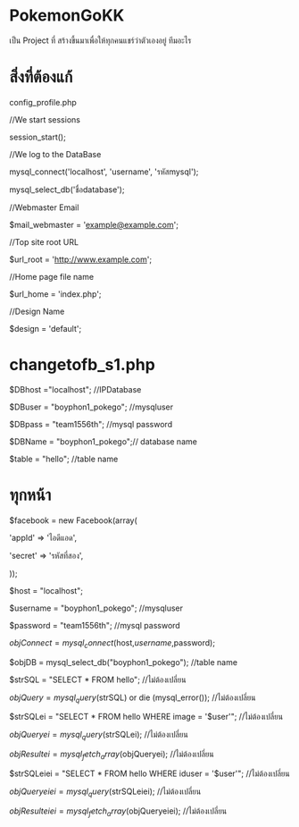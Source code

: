 # PokemonGoKK

เป็น Project ที่ สร้างขี้นมาเพื่อให้ทุกคนแชร์ว่าตัวเองอยู่ ทีมอะไร

# สิ่งที่ต้องแก้

config_profile.php

//We start sessions

session_start();

//We log to the DataBase

mysql_connect('localhost', 'username', 'รหัสmysql');

mysql_select_db('ชื่อdatabase');

//Webmaster Email

$mail_webmaster = 'example@example.com';

//Top site root URL

$url_root = 'http://www.example.com';

//Home page file name

$url_home = 'index.php';

//Design Name

$design = 'default';

# changetofb_s1.php

$DBhost ="localhost"; //IPDatabase

$DBuser = "boyphon1_pokego"; //mysqluser

$DBpass = "team1556th"; //mysql password

$DBName = "boyphon1_pokego";// database name

$table = "hello"; //table name

# ทุกหน้า

$facebook = new Facebook(array(

  'appId'  => 'ไอดีแอด',

  'secret' => 'รหัสที่สอง',

));

$host = "localhost";

$username = "boyphon1_pokego"; //mysqluser

$password = "team1556th"; //mysql password

$objConnect = mysql_connect($host,$username,$password);

$objDB = mysql_select_db("boyphon1_pokego"); //table name

$strSQL = "SELECT * FROM hello"; //ไม่ต้องเปลี่ยน

$objQuery = mysql_query($strSQL) or die (mysql_error()); //ไม่ต้องเปลี่ยน

$strSQLei = "SELECT * FROM hello WHERE image = '$user'"; //ไม่ต้องเปลี่ยน

$objQueryei = mysql_query($strSQLei); //ไม่ต้องเปลี่ยน

$objResultei = mysql_fetch_array($objQueryei); //ไม่ต้องเปลี่ยน

$strSQLeiei = "SELECT * FROM hello WHERE iduser = '$user'"; //ไม่ต้องเปลี่ยน

$objQueryeiei = mysql_query($strSQLeiei); //ไม่ต้องเปลี่ยน

$objResulteiei = mysql_fetch_array($objQueryeiei); //ไม่ต้องเปลี่ยน
